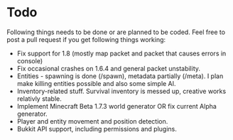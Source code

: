 Todo
==========

Following things needs to be done or are planned to be coded. 
Feel free to post a pull request if you get following things working:

* Fix support for 1.8 (mostly map packet and packet that causes errors in console)
* Fix occasional crashes on 1.6.4 and general packet unstability.
* Entities - spawning is done (/spawn), metadata partially (/meta). I plan make killing entities possible
  and also some simple AI.
* Inventory-related stuff. Survival inventory is messed up, creative works relativly stable.
* Implement Minecraft Beta 1.7.3 world generator OR fix current Alpha generator.
* Player and entity movement and position detection.
* Bukkit API support, including permissions and plugins.